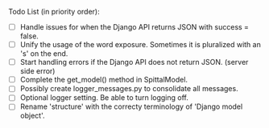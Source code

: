 Todo List (in priority order):
 - [ ] Handle issues for when the Django API returns JSON with success = false.
 - [ ] Unify the usage of the word exposure. Sometimes it is pluralized with an 's' on the end.
 - [ ] Start handling errors if the Django API does not return JSON. (server side error)
 - [ ] Complete the get_model() method in SpittalModel.
 - [ ] Possibly create logger_messages.py to consolidate all messages.
 - [ ] Optional logger setting. Be able to turn logging off.
 - [ ] Rename 'structure' with the correcty terminology of 'Django model object'.
